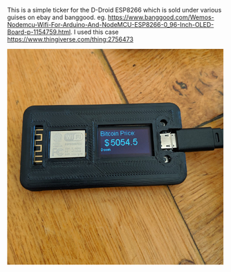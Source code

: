 This is a simple ticker for the D-Droid ESP8266 which is sold under various guises on ebay and banggood. 
eg. https://www.banggood.com/Wemos-Nodemcu-Wifi-For-Arduino-And-NodeMCU-ESP8266-0_96-Inch-OLED-Board-p-1154759.html. I used this case https://www.thingiverse.com/thing:2756473


<img src="https://github.com/e-m-m-a/Bitcointicker/blob/master/ticker.jpg">
